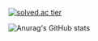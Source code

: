 [![solved.ac tier](http://mazassumnida.wtf/api/generate_badge?boj=hipo_son)](https://solved.ac/hipo_son)

![Anurag's GitHub stats](https://github-readme-stats.vercel.app/api?username=hipo_son&show_icons=true&theme=radical)


<!--
**hipo-son/hipo-son** is a ✨ _special_ ✨ repository because its `README.md` (this file) appears on your GitHub profile.

Here are some ideas to get you started:

- 🔭 I’m currently working on ...
- 🌱 I’m currently learning ...
- 👯 I’m looking to collaborate on ...
- 🤔 I’m looking for help with ...
- 💬 Ask me about ...
- 📫 How to reach me: ...
- 😄 Pronouns: ...
- ⚡ Fun fact: ...
-->
